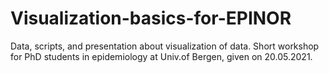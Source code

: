 # Visualization-basics-for-EPINOR
Data, scripts, and presentation about visualization of data. Short workshop for PhD students in epidemiology at Univ.of Bergen, given on 20.05.2021.
